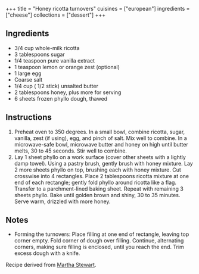 +++
title = "Honey ricotta turnovers"
cuisines = ["european"]
ingredients = ["cheese"]
collections = ["dessert"]
+++


## Ingredients

- 3/4 cup whole-milk ricotta
- 3 tablespoons sugar
- 1/4 teaspoon pure vanilla extract
- 1 teaspoon lemon or orange zest (optional)
- 1 large egg
- Coarse salt
- 1/4 cup ( 1/2 stick) unsalted butter
- 2 tablespoons honey, plus more for serving
- 6 sheets frozen phyllo dough, thawed

## Instructions

1. Preheat oven to 350 degrees. In a small bowl, combine ricotta, sugar, vanilla, zest (if using), egg, and pinch of salt. Mix well to combine. In a microwave-safe bowl, microwave butter and honey on high until butter melts, 30 to 45 seconds. Stir well to combine.
2. Lay 1 sheet phyllo on a work surface (cover other sheets with a lightly damp towel). Using a pastry brush, gently brush with honey mixture. Lay 2 more sheets phyllo on top, brushing each with honey mixture. Cut crosswise into 4 rectangles. Place 2 tablespoons ricotta mixture at one end of each rectangle; gently fold phyllo around ricotta like a flag. Transfer to a parchment-lined baking sheet. Repeat with remaining 3 sheets phyllo. Bake until golden brown and shiny, 30 to 35 minutes. Serve warm, drizzled with more honey.

## Notes

- Forming the turnovers: Place filling at one end of rectangle, leaving top corner empty. Fold corner of dough over filling. Continue, alternating corners, making sure filling is enclosed, until you reach the end. Trim excess dough with a knife.

Recipe derived from [Martha Stewart](https://www.marthastewart.com/319184/honey-ricotta-turnovers).
